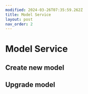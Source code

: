 ```yaml
---
modified: 2024-03-26T07:35:59.262Z
title: Model Service
layout: post
nav_order: 2
---
```


# Model Service
## Create new model
## Upgrade model 